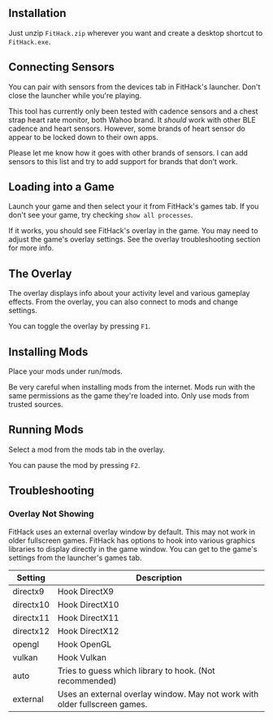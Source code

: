 ## Installation

Just unzip `FitHack.zip` wherever you want and create a desktop shortcut to `FitHack.exe`.

## Connecting Sensors

You can pair with sensors from the devices tab in FitHack's launcher. Don't close the launcher while you're playing.

This tool has currently only been tested with cadence sensors and a chest strap heart rate monitor, both Wahoo brand.
It *should* work with other BLE cadence and heart sensors.
However, some brands of heart sensor do appear to be locked down to their own apps.

Please let me know how it goes with other brands of sensors. I can add sensors to this list and try to add support for brands that don't work.

## Loading into a Game

Launch your game and then select your it from FitHack's games tab. If you don't see your game, try checking `show all processes`.

If it works, you should see FitHack's overlay in the game. You may need to adjust the game's overlay settings. See the overlay troubleshooting section for more info.

## The Overlay

The overlay displays info about your activity level and various gameplay effects. From the overlay, you can also connect to mods and change settings.

You can toggle the overlay by pressing `F1`.

## Installing Mods

Place your mods under run/mods. 

Be very careful when installing mods from the internet. 
Mods run with the same permissions as the game they're loaded into. 
Only use mods from trusted sources.

## Running Mods

Select a mod from the mods tab in the overlay.

You can pause the mod by pressing `F2`.

## Troubleshooting

### Overlay Not Showing

FitHack uses an external overlay window by default. This may not work in older fullscreen games. FitHack has options to hook into various graphics libraries to display directly in the game window. You can get to the game's settings from the launcher's games tab.

| Setting    | Description                                                                 |
|------------|-----------------------------------------------------------------------------|
| directx9   | Hook DirectX9                                                               |
| directx10  | Hook DirectX10                                                              |
| directx11  | Hook DirectX11                                                              |
| directx12  | Hook DirectX12                                                              |
| opengl     | Hook OpenGL                                                                 |
| vulkan     | Hook Vulkan                                                                 |
| auto       | Tries to guess which library to hook. (Not recommended)                     |
| external   | Uses an external overlay window. May not work with older fullscreen games.  |
